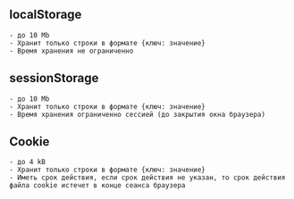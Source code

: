 ## localStorage 
    - до 10 Mb
    - Хранит только строки в формате {ключ: значение}
    - Время хранения не ограниченно

## sessionStorage 
    - до 10 Mb
    - Хранит только строки в формате {ключ: значение}
    - Время хранения ограниченно сессией (до закрытия окна браузера)

## Cookie 
    - до 4 kB
    - Хранит только строки в формате {ключ: значение}
    - Иметь срок действия, если срок действия не указан, то срок действия файла cookie истечет в конце сеанса браузера

